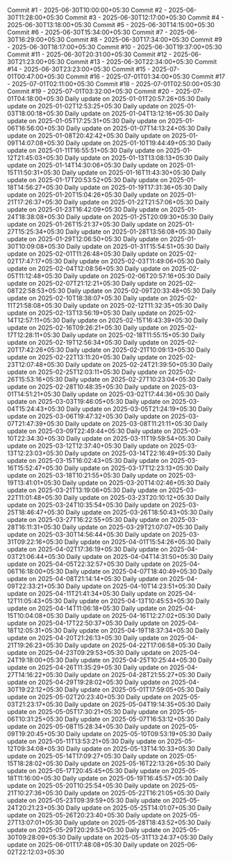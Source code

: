 

Commit #1 - 2025-06-30T10:00:00+05:30
Commit #2 - 2025-06-30T11:28:00+05:30
Commit #3 - 2025-06-30T12:17:00+05:30
Commit #4 - 2025-06-30T13:18:00+05:30
Commit #5 - 2025-06-30T14:15:00+05:30
Commit #6 - 2025-06-30T15:34:00+05:30
Commit #7 - 2025-06-30T16:29:00+05:30
Commit #8 - 2025-06-30T17:34:00+05:30
Commit #9 - 2025-06-30T18:17:00+05:30
Commit #10 - 2025-06-30T19:37:00+05:30
Commit #11 - 2025-06-30T20:31:00+05:30
Commit #12 - 2025-06-30T21:23:00+05:30
Commit #13 - 2025-06-30T22:34:00+05:30
Commit #14 - 2025-06-30T23:23:00+05:30
Commit #15 - 2025-07-01T00:47:00+05:30
Commit #16 - 2025-07-01T01:34:00+05:30
Commit #17 - 2025-07-01T02:11:00+05:30
Commit #18 - 2025-07-01T02:50:00+05:30
Commit #19 - 2025-07-01T03:32:00+05:30
Commit #20 - 2025-07-01T04:18:00+05:30
Daily update on 2025-01-01T20:57:26+05:30
Daily update on 2025-01-02T12:53:25+05:30
Daily update on 2025-01-03T18:00:18+05:30
Daily update on 2025-01-04T13:12:16+05:30
Daily update on 2025-01-05T17:25:31+05:30
Daily update on 2025-01-06T16:56:00+05:30
Daily update on 2025-01-07T14:13:24+05:30
Daily update on 2025-01-08T20:42:42+05:30
Daily update on 2025-01-09T14:07:08+05:30
Daily update on 2025-01-10T19:44:49+05:30
Daily update on 2025-01-11T16:55:51+05:30
Daily update on 2025-01-12T21:45:03+05:30
Daily update on 2025-01-13T13:08:13+05:30
Daily update on 2025-01-14T14:30:06+05:30
Daily update on 2025-01-15T11:50:31+05:30
Daily update on 2025-01-16T11:43:30+05:30
Daily update on 2025-01-17T20:53:52+05:30
Daily update on 2025-01-18T14:56:27+05:30
Daily update on 2025-01-19T17:31:36+05:30
Daily update on 2025-01-20T15:04:26+05:30
Daily update on 2025-01-21T17:26:37+05:30
Daily update on 2025-01-22T21:57:06+05:30
Daily update on 2025-01-23T16:42:09+05:30
Daily update on 2025-01-24T18:38:08+05:30
Daily update on 2025-01-25T20:09:30+05:30
Daily update on 2025-01-26T15:21:37+05:30
Daily update on 2025-01-27T15:25:34+05:30
Daily update on 2025-01-28T13:56:08+05:30
Daily update on 2025-01-29T12:06:50+05:30
Daily update on 2025-01-30T10:09:08+05:30
Daily update on 2025-01-31T15:54:51+05:30
Daily update on 2025-02-01T11:26:48+05:30
Daily update on 2025-02-02T17:47:17+05:30
Daily update on 2025-02-03T11:49:06+05:30
Daily update on 2025-02-04T12:08:56+05:30
Daily update on 2025-02-05T11:12:48+05:30
Daily update on 2025-02-06T20:57:16+05:30
Daily update on 2025-02-07T21:12:21+05:30
Daily update on 2025-02-08T22:58:53+05:30
Daily update on 2025-02-09T20:33:48+05:30
Daily update on 2025-02-10T18:38:07+05:30
Daily update on 2025-02-11T21:58:08+05:30
Daily update on 2025-02-12T11:32:35+05:30
Daily update on 2025-02-13T13:56:19+05:30
Daily update on 2025-02-14T12:57:11+05:30
Daily update on 2025-02-15T16:43:39+05:30
Daily update on 2025-02-16T09:26:21+05:30
Daily update on 2025-02-17T12:28:11+05:30
Daily update on 2025-02-18T11:55:15+05:30
Daily update on 2025-02-19T12:56:34+05:30
Daily update on 2025-02-20T17:42:26+05:30
Daily update on 2025-02-21T10:09:13+05:30
Daily update on 2025-02-22T13:11:20+05:30
Daily update on 2025-02-23T12:07:48+05:30
Daily update on 2025-02-24T21:39:50+05:30
Daily update on 2025-02-25T12:03:11+05:30
Daily update on 2025-02-26T15:53:16+05:30
Daily update on 2025-02-27T10:23:04+05:30
Daily update on 2025-02-28T10:48:35+05:30
Daily update on 2025-03-01T14:51:21+05:30
Daily update on 2025-03-02T17:44:36+05:30
Daily update on 2025-03-03T19:46:05+05:30
Daily update on 2025-03-04T15:24:43+05:30
Daily update on 2025-03-05T21:24:19+05:30
Daily update on 2025-03-06T19:47:32+05:30
Daily update on 2025-03-07T21:47:39+05:30
Daily update on 2025-03-08T11:21:11+05:30
Daily update on 2025-03-09T22:49:44+05:30
Daily update on 2025-03-10T22:34:30+05:30
Daily update on 2025-03-11T19:59:54+05:30
Daily update on 2025-03-12T12:37:40+05:30
Daily update on 2025-03-13T12:23:03+05:30
Daily update on 2025-03-14T22:16:49+05:30
Daily update on 2025-03-15T16:02:43+05:30
Daily update on 2025-03-16T15:52:47+05:30
Daily update on 2025-03-17T12:23:13+05:30
Daily update on 2025-03-18T10:21:55+05:30
Daily update on 2025-03-19T13:41:01+05:30
Daily update on 2025-03-20T14:02:46+05:30
Daily update on 2025-03-21T13:19:06+05:30
Daily update on 2025-03-22T11:01:48+05:30
Daily update on 2025-03-23T20:10:12+05:30
Daily update on 2025-03-24T10:35:54+05:30
Daily update on 2025-03-25T18:46:47+05:30
Daily update on 2025-03-26T18:50:43+05:30
Daily update on 2025-03-27T16:22:55+05:30
Daily update on 2025-03-28T16:11:31+05:30
Daily update on 2025-03-29T21:07:07+05:30
Daily update on 2025-03-30T14:56:44+05:30
Daily update on 2025-03-31T09:22:16+05:30
Daily update on 2025-04-01T15:54:26+05:30
Daily update on 2025-04-02T17:36:19+05:30
Daily update on 2025-04-03T21:06:44+05:30
Daily update on 2025-04-04T14:31:50+05:30
Daily update on 2025-04-05T22:32:57+05:30
Daily update on 2025-04-06T16:18:00+05:30
Daily update on 2025-04-07T18:40:49+05:30
Daily update on 2025-04-08T21:14:14+05:30
Daily update on 2025-04-09T22:33:21+05:30
Daily update on 2025-04-10T14:23:51+05:30
Daily update on 2025-04-11T21:41:34+05:30
Daily update on 2025-04-12T11:05:43+05:30
Daily update on 2025-04-13T10:45:53+05:30
Daily update on 2025-04-14T11:06:18+05:30
Daily update on 2025-04-15T10:04:08+05:30
Daily update on 2025-04-16T12:27:02+05:30
Daily update on 2025-04-17T22:50:37+05:30
Daily update on 2025-04-18T12:05:31+05:30
Daily update on 2025-04-19T18:37:34+05:30
Daily update on 2025-04-20T21:26:13+05:30
Daily update on 2025-04-21T19:26:23+05:30
Daily update on 2025-04-22T17:06:58+05:30
Daily update on 2025-04-23T09:29:53+05:30
Daily update on 2025-04-24T19:18:00+05:30
Daily update on 2025-04-25T10:25:44+05:30
Daily update on 2025-04-26T11:35:29+05:30
Daily update on 2025-04-27T14:16:22+05:30
Daily update on 2025-04-28T21:55:27+05:30
Daily update on 2025-04-29T19:28:02+05:30
Daily update on 2025-04-30T19:22:12+05:30
Daily update on 2025-05-01T17:59:05+05:30
Daily update on 2025-05-02T20:23:40+05:30
Daily update on 2025-05-03T21:23:17+05:30
Daily update on 2025-05-04T19:14:35+05:30
Daily update on 2025-05-05T17:30:21+05:30
Daily update on 2025-05-06T10:31:25+05:30
Daily update on 2025-05-07T16:53:12+05:30
Daily update on 2025-05-08T15:28:34+05:30
Daily update on 2025-05-09T19:20:45+05:30
Daily update on 2025-05-10T09:53:19+05:30
Daily update on 2025-05-11T13:53:21+05:30
Daily update on 2025-05-12T09:34:08+05:30
Daily update on 2025-05-13T14:10:33+05:30
Daily update on 2025-05-14T17:09:27+05:30
Daily update on 2025-05-15T18:28:02+05:30
Daily update on 2025-05-16T22:13:26+05:30
Daily update on 2025-05-17T20:45:45+05:30
Daily update on 2025-05-18T11:16:00+05:30
Daily update on 2025-05-19T16:45:57+05:30
Daily update on 2025-05-20T10:25:54+05:30
Daily update on 2025-05-21T10:27:36+05:30
Daily update on 2025-05-22T16:21:05+05:30
Daily update on 2025-05-23T09:39:59+05:30
Daily update on 2025-05-24T20:21:23+05:30
Daily update on 2025-05-25T14:01:07+05:30
Daily update on 2025-05-26T20:23:40+05:30
Daily update on 2025-05-27T13:07:01+05:30
Daily update on 2025-05-28T18:43:52+05:30
Daily update on 2025-05-29T20:29:53+05:30
Daily update on 2025-05-30T09:28:09+05:30
Daily update on 2025-05-31T13:24:37+05:30
Daily update on 2025-06-01T17:48:08+05:30
Daily update on 2025-06-02T22:12:03+05:30